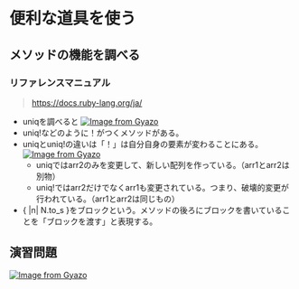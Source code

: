 # 便利な道具を使う
## メソッドの機能を調べる
### リファレンスマニュアル
> https://docs.ruby-lang.org/ja/
- uniqを調べると [![Image from Gyazo](https://i.gyazo.com/22f7a29aa0cad17f12a5b8ed9bcbc861.png)](https://gyazo.com/22f7a29aa0cad17f12a5b8ed9bcbc861)
- uniq!などのように！がつくメソッドがある。
- uniqとuniq!の違いは「！」は自分自身の要素が変わることにある。 [![Image from Gyazo](https://i.gyazo.com/934dfdee5cad6dc569941d10ec657dc6.png)](https://gyazo.com/934dfdee5cad6dc569941d10ec657dc6)
  - uniqではarr2のみを変更して、新しい配列を作っている。（arr1とarr2は別物）
  - uniq!ではarr2だけでなくarr1も変更されている。つまり、破壊的変更が行われている。（arr1とarr2は同じもの）
- { |n| N.to_s }をブロックという。メソッドの後ろにブロックを書いていることを「ブロックを渡す」と表現する。

## 演習問題
[![Image from Gyazo](https://i.gyazo.com/8b09fd0da1832499e61b0c8f5deda2ce.png)](https://gyazo.com/8b09fd0da1832499e61b0c8f5deda2ce)
